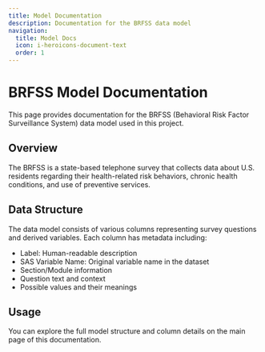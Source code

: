 ```yaml
---
title: Model Documentation
description: Documentation for the BRFSS data model
navigation:
  title: Model Docs
  icon: i-heroicons-document-text
  order: 1
---
```


# BRFSS Model Documentation

This page provides documentation for the BRFSS (Behavioral Risk Factor Surveillance System) data model used in this project.

## Overview

The BRFSS is a state-based telephone survey that collects data about U.S. residents regarding their health-related risk behaviors, chronic health conditions, and use of preventive services.

## Data Structure

The data model consists of various columns representing survey questions and derived variables. Each column has metadata including:

- Label: Human-readable description
- SAS Variable Name: Original variable name in the dataset
- Section/Module information
- Question text and context
- Possible values and their meanings

## Usage

You can explore the full model structure and column details on the main page of this documentation.